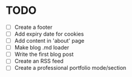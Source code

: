 # TODO
- [ ] Create a footer
- [ ] Add expiry date for cookies
- [ ] Add content in 'about' page
- [ ] Make blog .md loader
- [ ] Write the first blog post
- [ ] Create an RSS feed
- [ ] Create a professional portfolio mode/section